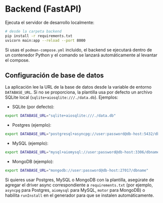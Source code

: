 # Backend (FastAPI)

Ejecuta el servidor de desarrollo localmente:

```bash
# desde la carpeta backend
pip install -r requirements.txt
uvicorn main:app --reload --port 8000
```

Si usas el `podman-compose.yml` incluido, el backend se ejecutará dentro de un contenedor Python y el comando se lanzará automáticamente al levantar el compose.

## Configuración de base de datos

La aplicación lee la URL de la base de datos desde la variable de entorno `DATABASE_URL`. Si no se proporciona, la plantilla usa por defecto un archivo SQLite local (`sqlite+aiosqlite:///./data.db`). Ejemplos:

- SQLite (por defecto):

```bash
export DATABASE_URL="sqlite+aiosqlite:///./data.db"
```

- Postgres (ejemplo):

```bash
export DATABASE_URL="postgresql+asyncpg://user:password@db-host:5432/dbname"
```

- MySQL (ejemplo):

```bash
export DATABASE_URL="mysql+aiomysql://user:password@db-host:3306/dbname"
```

- MongoDB (ejemplo):

```bash
export DATABASE_URL="mongodb://user:password@db-host:27017/dbname"
```

Si quieres usar Postgres, MySQL o MongoDB con la plantilla, asegúrate de agregar el driver async correspondiente a `requirements.txt` (por ejemplo, `asyncpg` para Postgres, `aiomysql` para MySQL, `motor` para MongoDB) o habilita `runInstall` en el generador para que se instalen automáticamente.
